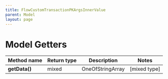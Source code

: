 ```yaml
---
title: FlowCustomTransactionPKArgsInnerValue
parent: Model
layout: page
---
```


# Model Getters

Method name | Return type | Description | Notes
------------ | ------------- | ------------- | -------------
**getData()** | mixed | OneOfStringArray | [mixed type]


